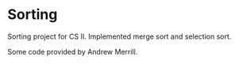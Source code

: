 # Sorting
Sorting project for CS II. Implemented merge sort and selection sort.

Some code provided by Andrew Merrill.
